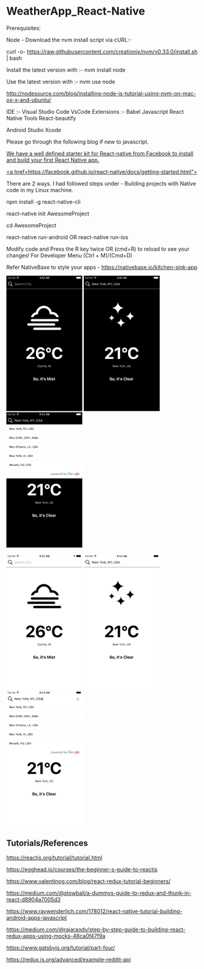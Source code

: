 # WeatherApp_React-Native

Prerequisites:

Node -
Download the nvm install script via cURL:-

curl -o- https://raw.githubusercontent.com/creationix/nvm/v0.33.0/install.sh | bash

Install the latest version with :-  nvm install node

Use the latest version with :-  nvm use node

http://nodesource.com/blog/installing-node-js-tutorial-using-nvm-on-mac-os-x-and-ubuntu/

IDE :- Visual Studio Code
VsCode Extensions :- 
            Babel Javascript
            React Native Tools
            React-beautify

Android Studio
Xcode

Please go through the following blog if new to javascript.

<a href="https://medium.com/the-react-native-log/a-brief-overview-of-es6-for-react-native-developers-15e7c68315da"> 
  
We have a well defined starter kit for React-native from Facebook to install and build your first React Native app.

<a href=https://facebook.github.io/react-native/docs/getting-started.html"> 

There are 2 ways.
I had followed steps under - Building projects with Native code in my Linux machine.

npm install -g react-native-cli

react-native init AwesomeProject

cd AwesomeProject

react-native run-android 
OR
react-native run-ios

Modify code and Press the R key twice OR (cmd+R) to reload to see your changes!
For Developer Menu (Ctrl + M)/(Cmd+D) 

Refer NativeBase to style your apps - https://nativebase.io/kitchen-sink-app


<img src="https://github.com/angitha-das/WeatherApp_React-Native/blob/master/screenshots/Simulator%20Screen%20Shot%20-%20iPhone%206%20-%202018-07-10%20at%2012.21.26.png" width=200px/> <img src="https://github.com/angitha-das/WeatherApp_React-Native/blob/master/screenshots/Simulator%20Screen%20Shot%20-%20iPhone%206%20-%202018-07-10%20at%2012.21.57.png" width=200px/> <img src="https://github.com/angitha-das/WeatherApp_React-Native/blob/master/screenshots/Simulator%20Screen%20Shot%20-%20iPhone%206%20-%202018-07-10%20at%2012.22.02.png" width=200px/>

<img src="https://github.com/angitha-das/WeatherApp_React-Native/blob/master/screenshots/Simulator%20Screen%20Shot%20-%20iPhone%206%20-%202018-07-10%20at%2012.22.45.png" width=200px/> <img src="https://github.com/angitha-das/WeatherApp_React-Native/blob/master/screenshots/Simulator%20Screen%20Shot%20-%20iPhone%206%20-%202018-07-10%20at%2012.22.55.png" width=200px/> <img src="https://github.com/angitha-das/WeatherApp_React-Native/blob/master/screenshots/Simulator%20Screen%20Shot%20-%20iPhone%206%20-%202018-07-10%20at%2012.23.00.png" width=200px/>

## Tutorials/References

https://reactjs.org/tutorial/tutorial.html

https://egghead.io/courses/the-beginner-s-guide-to-reactjs

https://www.valentinog.com/blog/react-redux-tutorial-beginners/

https://medium.com/@stowball/a-dummys-guide-to-redux-and-thunk-in-react-d8904a7005d3

https://www.raywenderlich.com/178012/react-native-tutorial-building-android-apps-javascript

https://medium.com/@rajaraodv/step-by-step-guide-to-building-react-redux-apps-using-mocks-48ca0f47f9a

https://www.gatsbyjs.org/tutorial/part-four/

https://redux.js.org/advanced/example-reddit-api

